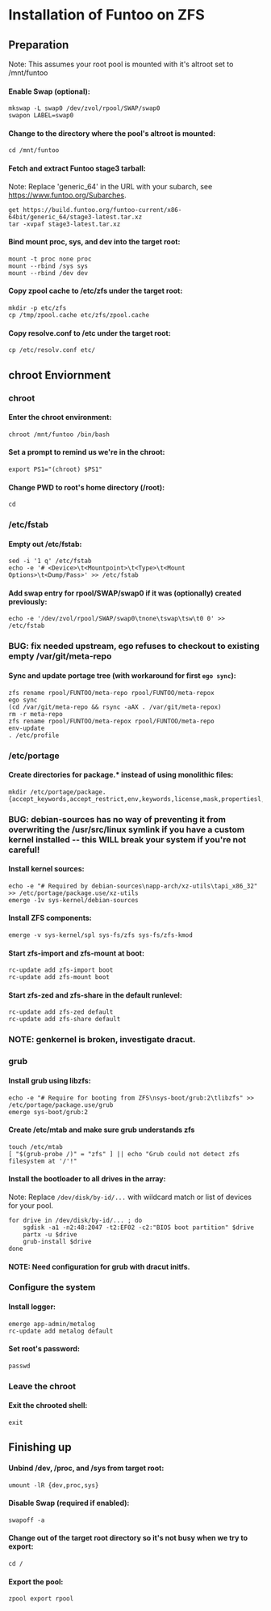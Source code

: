 Installation of Funtoo on ZFS
=============================


## Preparation
Note: This assumes your root pool is mounted with it's altroot set to /mnt/funtoo

#### Enable Swap (optional):
	mkswap -L swap0 /dev/zvol/rpool/SWAP/swap0
	swapon LABEL=swap0

#### Change to the directory where the pool's altroot is mounted:
	cd /mnt/funtoo
	
#### Fetch and extract Funtoo stage3 tarball:
Note: Replace 'generic_64' in the URL with your subarch, see https://www.funtoo.org/Subarches.

	get https://build.funtoo.org/funtoo-current/x86-64bit/generic_64/stage3-latest.tar.xz
	tar -xvpaf stage3-latest.tar.xz

#### Bind mount proc, sys, and dev into the target root:
	mount -t proc none proc
	mount --rbind /sys sys
	mount --rbind /dev dev

#### Copy zpool cache to /etc/zfs under the target root:
	mkdir -p etc/zfs
	cp /tmp/zpool.cache etc/zfs/zpool.cache

#### Copy resolve.conf to /etc under the target root:
	cp /etc/resolv.conf etc/
	
	
## chroot Enviornment

### chroot

#### Enter the chroot environment:
	chroot /mnt/funtoo /bin/bash

#### Set a prompt to remind us we're in the chroot:
	export PS1="(chroot) $PS1"

#### Change PWD to root's home directory (/root):
	cd
	
### /etc/fstab

#### Empty out /etc/fstab:
	sed -i '1 q' /etc/fstab
	echo -e '# <Device>\t<Mountpoint>\t<Type>\t<Mount Options>\t<Dump/Pass>' >> /etc/fstab

#### Add swap entry for rpool/SWAP/swap0 if it was (optionally) created previously:
	echo -e '/dev/zvol/rpool/SWAP/swap0\tnone\tswap\tsw\t0 0' >> /etc/fstab

### BUG: fix needed upstream, ego refuses to checkout to existing empty /var/git/meta-repo
#### Sync and update portage tree (with workaround for first `ego sync`):
	zfs rename rpool/FUNTOO/meta-repo rpool/FUNTOO/meta-repox
	ego sync
	(cd /var/git/meta-repo && rsync -aAX . /var/git/meta-repox)
	rm -r meta-repo
	zfs rename rpool/FUNTOO/meta-repox rpool/FUNTOO/meta-repo
	env-update
	. /etc/profile

### /etc/portage

#### Create directories for package.* instead of using monolithic files:
	mkdir /etc/portage/package.{accept_keywords,accept_restrict,env,keywords,license,mask,propertiesl,unmask,use}


### BUG: debian-sources has no way of preventing it from overwriting the /usr/src/linux symlink if you have a custom kernel installed -- this WILL break your system if you're not careful!
#### Install kernel sources:
	echo -e "# Required by debian-sources\napp-arch/xz-utils\tapi_x86_32" >> /etc/portage/package.use/xz-utils
	emerge -1v sys-kernel/debian-sources

#### Install ZFS components:
	emerge -v sys-kernel/spl sys-fs/zfs sys-fs/zfs-kmod
	
#### Start zfs-import and zfs-mount at boot:
	rc-update add zfs-import boot
	rc-update add zfs-mount boot

#### Start zfs-zed and zfs-share in the default runlevel:
	rc-update add zfs-zed default
	rc-update add zfs-share default

### NOTE: genkernel is broken, investigate dracut.

### grub
#### Install grub using libzfs:
	echo -e "# Require for booting from ZFS\nsys-boot/grub:2\tlibzfs" >> /etc/portage/package.use/grub
	emerge sys-boot/grub:2
#### Create /etc/mtab and make sure grub understands zfs
	touch /etc/mtab
	[ "$(grub-probe /)" = "zfs" ] || echo "Grub could not detect zfs filesystem at '/'!"

#### Install the bootloader to all drives in the array:
Note: Replace `/dev/disk/by-id/...` with wildcard match or list of devices for your pool.

	for drive in /dev/disk/by-id/... ; do
		sgdisk -a1 -n2:48:2047 -t2:EF02 -c2:"BIOS boot partition" $drive
		partx -u $drive
		grub-install $drive
	done

#### NOTE: Need configuration for grub with dracut initfs.

### Configure the system

#### Install logger:
	emerge app-admin/metalog
	rc-update add metalog default

#### Set root's password:
	passwd
	
### Leave the chroot
#### Exit the chrooted shell:
	exit


## Finishing up

#### Unbind /dev, /proc, and /sys from target root:
	umount -lR {dev,proc,sys}
	
#### Disable Swap (required if enabled):
	swapoff -a
	
#### Change out of the target root directory so it's not busy when we try to export:
	cd /
	
#### Export the pool:
	zpool export rpool
